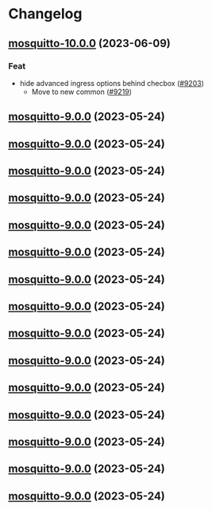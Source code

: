# Changelog



## [mosquitto-10.0.0](https://github.com/truecharts/charts/compare/mosquitto-9.0.0...mosquitto-10.0.0) (2023-06-09)

### Feat

- hide advanced ingress options behind checbox ([#9203](https://github.com/truecharts/charts/issues/9203))
  - Move to new common ([#9219](https://github.com/truecharts/charts/issues/9219))
  
  


## [mosquitto-9.0.0](https://github.com/truecharts/charts/compare/mosquitto-8.0.12...mosquitto-9.0.0) (2023-05-24)




## [mosquitto-9.0.0](https://github.com/truecharts/charts/compare/mosquitto-8.0.12...mosquitto-9.0.0) (2023-05-24)




## [mosquitto-9.0.0](https://github.com/truecharts/charts/compare/mosquitto-8.0.12...mosquitto-9.0.0) (2023-05-24)




## [mosquitto-9.0.0](https://github.com/truecharts/charts/compare/mosquitto-8.0.12...mosquitto-9.0.0) (2023-05-24)




## [mosquitto-9.0.0](https://github.com/truecharts/charts/compare/mosquitto-8.0.12...mosquitto-9.0.0) (2023-05-24)




## [mosquitto-9.0.0](https://github.com/truecharts/charts/compare/mosquitto-8.0.12...mosquitto-9.0.0) (2023-05-24)




## [mosquitto-9.0.0](https://github.com/truecharts/charts/compare/mosquitto-8.0.12...mosquitto-9.0.0) (2023-05-24)




## [mosquitto-9.0.0](https://github.com/truecharts/charts/compare/mosquitto-8.0.12...mosquitto-9.0.0) (2023-05-24)




## [mosquitto-9.0.0](https://github.com/truecharts/charts/compare/mosquitto-8.0.12...mosquitto-9.0.0) (2023-05-24)




## [mosquitto-9.0.0](https://github.com/truecharts/charts/compare/mosquitto-8.0.12...mosquitto-9.0.0) (2023-05-24)




## [mosquitto-9.0.0](https://github.com/truecharts/charts/compare/mosquitto-8.0.12...mosquitto-9.0.0) (2023-05-24)




## [mosquitto-9.0.0](https://github.com/truecharts/charts/compare/mosquitto-8.0.12...mosquitto-9.0.0) (2023-05-24)




## [mosquitto-9.0.0](https://github.com/truecharts/charts/compare/mosquitto-8.0.12...mosquitto-9.0.0) (2023-05-24)




## [mosquitto-9.0.0](https://github.com/truecharts/charts/compare/mosquitto-8.0.12...mosquitto-9.0.0) (2023-05-24)




## [mosquitto-9.0.0](https://github.com/truecharts/charts/compare/mosquitto-8.0.12...mosquitto-9.0.0) (2023-05-24)

